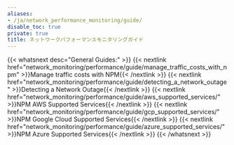 ```yaml
---
aliases:
- /ja/network_performance_monitoring/guide/
disable_toc: true
private: true
title: ネットワークパフォーマンスモニタリングガイド
---
```


{{< whatsnext desc="General Guides:" >}}
    {{< nextlink href="network_monitoring/performance/guide/manage_traffic_costs_with_npm" >}}Manage traffic costs with NPM{{< /nextlink >}}
    {{< nextlink href="network_monitoring/performance/guide/detecting_a_network_outage" >}}Detecting a Network Outage{{< /nextlink >}}
    {{< nextlink href="network_monitoring/performance/guide/aws_supported_services/" >}}NPM AWS Supported Services{{< /nextlink >}}
    {{< nextlink href="network_monitoring/performance/guide/gcp_supported_services/" >}}NPM Google Cloud Supported Services{{< /nextlink >}}
    {{< nextlink href="network_monitoring/performance/guide/azure_supported_services/" >}}NPM Azure Supported Services{{< /nextlink >}}
{{< /whatsnext >}}